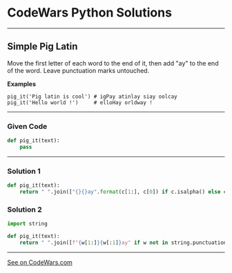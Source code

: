# CodeWars Python Solutions

---

## Simple Pig Latin
Move the first letter of each word to the end of it, then add "ay" to the end of the word. Leave punctuation marks untouched.

**Examples**

```
pig_it('Pig latin is cool') # igPay atinlay siay oolcay
pig_it('Hello world !')     # elloHay orldway !
```


---

### Given Code

```python
def pig_it(text):
    pass
```

---

### Solution 1

```python
def pig_it(text):
    return " ".join(["{}{}ay".format(c[1:], c[0]) if c.isalpha() else c for c in text.split()])
```

### Solution 2

```python
import string

def pig_it(text):
    return " ".join([f"{w[1:]}{w[:1]}ay" if w not in string.punctuation else w for w in text.split()])
```
---


[See on CodeWars.com](https://www.codewars.com/kata/520b9d2ad5c005041100000f)
